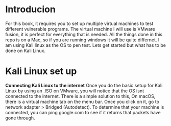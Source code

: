# Introducion
For this book, it requires you to set up multiple virtual machines to test different vulnerable programs. The virtual machine I will use is VMware fusion, it is perfect for everything that is needed. All the things done in this repo is on a Mac, so if you are running windows it will be quite differnet. I am using Kali linux as the OS to pen test. Lets get started but what has to be done on Kali Linux.

# Kali Linux set up
**Connecting Kali Linux to the internet**
Once you do the basic setup for Kali Linux by using an .ISO on VMware, you will notice that the OS isnt connected to the internet. There is a simple solution to this, On macOS, there is a virtual machine tab on the menu bar. Once you click on it, go to network adapter > Bridged (Autodetect). To determine that your machine is connected, you can ping google.com to see if it returns that packets have gone through. 
  
